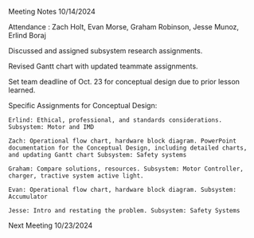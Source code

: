 Meeting Notes 10/14/2024

Attendance : Zach Holt, Evan Morse, Graham Robinson, Jesse Munoz, Erlind Boraj

Discussed and assigned subsystem research assignments. 

Revised Gantt chart with updated teammate assignments.

Set team deadline of Oct. 23 for conceptual design due to prior lesson learned.
                 
  Specific Assignments for Conceptual Design: 
  
    Erlind: Ethical, professional, and standards considerations. Subsystem: Motor and IMD
    
    Zach: Operational flow chart, hardware block diagram. PowerPoint documentation for the Conceptual Design, including detailed charts, and updating Gantt chart Subsystem: Safety systems
    
    Graham: Compare solutions, resources. Subsystem: Motor Controller, charger, tractive system active light.
    
    Evan: Operational flow chart, hardware block diagram. Subsystem: Accumulator
    
    Jesse: Intro and restating the problem. Subsystem: Safety Systems

Next Meeting 10/23/2024

